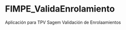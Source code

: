 FIMPE_ValidaEnrolamiento
========================

Aplicación para TPV Sagem Validación de Enrolaamientos
